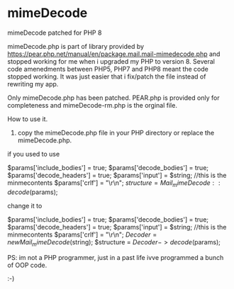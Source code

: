 # mimeDecode
mimeDecode patched for PHP 8

mimeDecode.php is part of library provided by https://pear.php.net/manual/en/package.mail.mail-mimedecode.php and stopped working for me when i upgraded my PHP to version 8.
Several code amenedments between PHP5, PHP7 and PHP8 meant the code stopped working.  It was just easier that i fix/patch the file instead of rewriting my app.

Only mimeDecode.php has been patched. PEAR.php is provided only for completeness and mimeDecode-rm.php is the orginal file.

How to use it.

1)  copy the mimeDecode.php file in your PHP directory or replace the mimeDecode.php.

if you used to use 

$params['include_bodies'] = true;
$params['decode_bodies']  = true;
$params['decode_headers'] = true;
$params['input']          = $string;   //this is the minmecontents
$params['crlf']           = "\r\n";
$structure = Mail_mimeDecode::decode($params);

change it to 

$params['include_bodies'] = true;
$params['decode_bodies']  = true;
$params['decode_headers'] = true;
$params['input']          = $string;   //this is the minmecontents
$params['crlf']           = "\r\n";
$Decoder  = new Mail_mimeDecode($string);
$structure = $Decoder->decode($params);

PS: im not a PHP programmer, just in a past life ivve programmed a bunch of OOP code. 

:-) 




